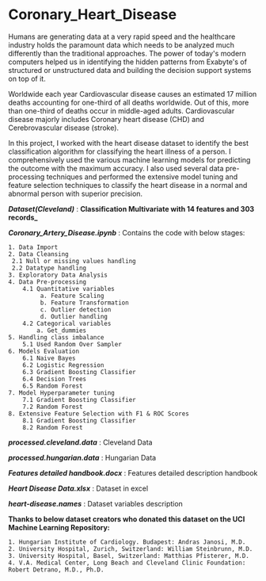 # Coronary_Heart_Disease

Humans are generating data at a very rapid speed and the healthcare industry holds the paramount data which needs to be analyzed much differently than the traditional approaches. The power of today's modern computers helped us in identifying the hidden patterns from Exabyte's of structured or unstructured data and building the decision support systems on top of it. 

Worldwide each year Cardiovascular disease causes an estimated 17 million deaths accounting for one-third of all deaths worldwide. Out of this, more than one-third of deaths occur in middle-aged adults. Cardiovascular disease majorly includes Coronary heart disease (CHD) and Cerebrovascular disease (stroke). 

In this project, I worked with the heart disease dataset to identify the best classification algorithm for classifying the heart illness of a person. I comprehensively used the various machine learning models for predicting the outcome with the maximum accuracy. I also used several data pre-processing techniques and performed the extensive model tuning and feature selection techniques to classify the heart disease in a normal and abnormal person with superior precision.

**_Dataset(Cleveland)_** : **Classification Multivariate with 14 features and 303 records_**

**_Coronary_Artery_Disease.ipynb_** : Contains the code with below stages:

    1. Data Import
    2. Data Cleansing
     2.1 Null or missing values handling
     2.2 Datatype handling
    3. Exploratory Data Analysis
    4. Data Pre-processing
        4.1 Quantitative variables
             a. Feature Scaling
             b. Feature Transformation
             c. Outlier detection
             d. Outlier handling
        4.2 Categorical variables
            a. Get_dummies
    5. Handling class imbalance
        5.1 Used Random Over Sampler
    6. Models Evaluation
        6.1 Naive Bayes
        6.2 Logistic Regression
        6.3 Gradient Boosting Classifier
        6.4 Decision Trees
        6.5 Random Forest
    7. Model Hyperparameter tuning
        7.1 Gradient Boosting Classifier
        7.2 Random Forest
    8. Extensive Feature Selection with F1 & ROC Scores
        8.1 Gradient Boosting Classifier
        8.2 Random Forest
 
**_processed.cleveland.data_** : Cleveland Data
 
**_processed.hungarian.data_** : Hungarian Data
 
**_Features detailed handbook.docx_** : Features detailed description handbook
 
**_Heart Disease Data.xlsx_** : Dataset in excel
 
**_heart-disease.names_** : Dataset variables description
 
**Thanks to below dataset creators who donated this dataset on the UCI Machine Learning Repository:**

    1. Hungarian Institute of Cardiology. Budapest: Andras Janosi, M.D.
    2. University Hospital, Zurich, Switzerland: William Steinbrunn, M.D.
    3. University Hospital, Basel, Switzerland: Matthias Pfisterer, M.D.
    4. V.A. Medical Center, Long Beach and Cleveland Clinic Foundation: Robert Detrano, M.D., Ph.D.